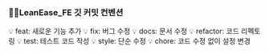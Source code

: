 ### 📝📆LeanEase_FE 깃 커밋 컨벤션

💡 feat: 새로운 기능 추가
💡 fix: 버그 수정
💡 docs: 문서 수정
💡 refactor: 코드 리펙토링
💡 test: 테스트 코드 작성
💡 style: 단순 수정
💡 chore: 코드 수정 없이 설정 변경
